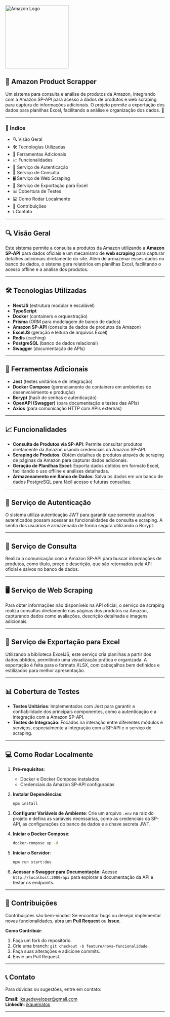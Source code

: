 
<img src="https://imgs.search.brave.com/s5dvio5a15OwoM9qZnNKyMxJrhDPqifDBlIzWM4R2pM/rs:fit:860:0:0:0/g:ce/aHR0cHM6Ly9sb2dv/ZG93bmxvYWQub3Jn/L3dwLWNvbnRlbnQv/dXBsb2Fkcy8yMDE0/LzA0L2FtYXpvbi1s/b2dvLTAucG5n" alt="Amazon Logo" width="200"/>

## 🛒 Amazon Product Scrapper

Um sistema para consulta e análise de produtos da Amazon, integrando com a Amazon SP-API para acesso a dados de produtos e web scraping para captura de informações adicionais. O projeto permite a exportação dos dados para planilhas Excel, facilitando a análise e organização dos dados. 🚀

---

### 📜 Índice
* 🔍 Visão Geral
* 🛠️ Tecnologias Utilizadas
* 🔧 Ferramentas Adicionais
* 📈 Funcionalidades
* 🔐 Serviço de Autenticação
* 📝 Serviço de Consulta
* 🖥️ Serviço de Web Scraping
* 💾 Serviço de Exportação para Excel
* 📊 Cobertura de Testes
* 💻 Como Rodar Localmente
* 🎯 Contribuições
* 📞 Contato

---

## 🔍 Visão Geral
Este sistema permite a consulta a produtos da Amazon utilizando a **Amazon SP-API** para dados oficiais e um mecanismo de **web scraping** para capturar detalhes adicionais diretamente do site. Além de armazenar esses dados no banco de dados, o sistema gera relatórios em planilhas Excel, facilitando o acesso offline e a análise dos produtos.

---

## 🛠️ Tecnologias Utilizadas
* **NestJS** (estrutura modular e escalável)
* **TypeScript**
* **Docker** (containers e orquestração)
* **Prisma** (ORM para modelagem de banco de dados)
* **Amazon SP-API** (consulta de dados de produtos da Amazon)
* **ExcelJS** (geração e leitura de arquivos Excel)
* **Redis** (caching)
* **PostgreSQL** (banco de dados relacional)
* **Swagger** (documentação de APIs)

---

## 🔧 Ferramentas Adicionais
* **Jest** (testes unitários e de integração)
* **Docker Compose** (gerenciamento de containers em ambientes de desenvolvimento e produção)
* **Bcrypt** (hash de senhas e autenticação)
* **OpenAPI (Swagger)** (para documentação e testes das APIs)
* **Axios** (para comunicação HTTP com APIs externas)

---

## 📈 Funcionalidades
* **Consulta de Produtos via SP-API**: Permite consultar produtos diretamente da Amazon usando credenciais da Amazon SP-API.
* **Scraping de Produtos**: Obtém detalhes de produtos através de scraping de páginas da Amazon para capturar dados adicionais.
* **Geração de Planilhas Excel**: Exporta dados obtidos em formato Excel, facilitando o uso offline e análises detalhadas.
* **Armazenamento em Banco de Dados**: Salva os dados em um banco de dados PostgreSQL para fácil acesso e futuras consultas.

---

## 🔐 Serviço de Autenticação
O sistema utiliza autenticação JWT para garantir que somente usuários autenticados possam acessar as funcionalidades de consulta e scraping. A senha dos usuários é armazenada de forma segura utilizando o Bcrypt.

---

## 📝 Serviço de Consulta
Realiza a comunicação com a Amazon SP-API para buscar informações de produtos, como título, preço e descrição, que são retornados pela API oficial e salvos no banco de dados.

---

## 🖥️ Serviço de Web Scraping
Para obter informações não disponíveis na API oficial, o serviço de scraping realiza consultas diretamente nas páginas dos produtos na Amazon, capturando dados como avaliações, descrição detalhada e imagens adicionais.

---

## 💾 Serviço de Exportação para Excel
Utilizando a biblioteca ExcelJS, este serviço cria planilhas a partir dos dados obtidos, permitindo uma visualização prática e organizada. A exportação é feita para o formato XLSX, com cabeçalhos bem definidos e estilizados para melhor apresentação.

---

## 📊 Cobertura de Testes
* **Testes Unitários**: Implementados com Jest para garantir a confiabilidade dos principais componentes, como a autenticação e a integração com a Amazon SP-API.
* **Testes de Integração**: Focados na interação entre diferentes módulos e serviços, especialmente a integração com a SP-API e o serviço de scraping.

---

## 💻 Como Rodar Localmente
1. **Pré-requisitos**:
   * Docker e Docker Compose instalados
   * Credenciais da Amazon SP-API configuradas

2. **Instalar Dependências**:
   ```bash
   npm install
   ```

3. **Configurar Variáveis de Ambiente**:
   Crie um arquivo `.env` na raiz do projeto e defina as variáveis necessárias, como as credenciais da SP-API, as configurações do banco de dados e a chave secreta JWT.

4. **Iniciar o Docker Compose**:
   ```bash
   docker-compose up -d
   ```

5. **Iniciar o Servidor**:
   ```bash
   npm run start:dev
   ```

6. **Acessar o Swagger para Documentação**:
   Acesse `http://localhost:3000/api` para explorar a documentação da API e testar os endpoints.

---

## 🎯 Contribuições
Contribuições são bem-vindas! Se encontrar bugs ou desejar implementar novas funcionalidades, abra um **Pull Request** ou **Issue**.

**Como Contribuir**:
1. Faça um fork do repositório.
2. Crie uma branch: `git checkout -b feature/nova-funcionalidade`.
3. Faça suas alterações e adicione commits.
4. Envie um Pull Request.

---

## 📞 Contato
Para dúvidas ou sugestões, entre em contato:

**Email**: ikauedeveloper@gmail.com  
**LinkedIn**: [ikauematos](https://www.linkedin.com/in/ikauematos/)  

--- 